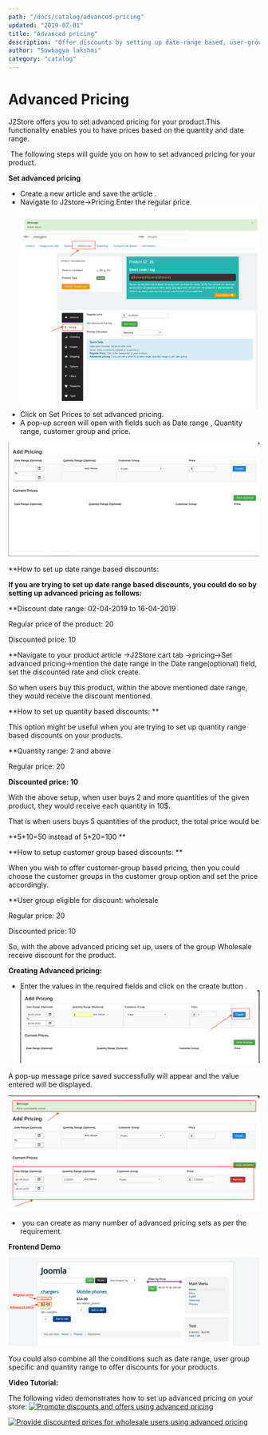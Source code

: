 ```yaml
---
path: "/docs/catalog/advanced-pricing"
updated: "2019-07-01"
title: "Advanced pricing"
description: "Offer discounts by setting up date-range based, user-group based, quantity-range based tiered pricing at your products level."
author: "Sowbagya lakshmi"
category: "catalog"
---
```

# Advanced Pricing
J2Store offers you to set advanced pricing for your product.This functionality enables you to have prices based on the quantity and date range.

 The following steps will guide you on how to set advanced pricing for your product.

**Set advanced pricing**

- Create a new article and save the article .
- Navigate to J2store->Pricing.Enter the regular price.
![Pricing tab](https://raw.githubusercontent.com/j2store/doc-images/master//catalog/advanced-pricing/adv-pricing-pricing-tab.png)
- Click on Set Prices to set advanced pricing.
- A pop-up screen will open with fields such as Date range , Quantity range, customer group and price.

![set pricing](https://raw.githubusercontent.com/j2store/doc-images/master//catalog/advanced-pricing/adv-pricing-set-pricing.png)

**How to set up date range based discounts:

**If you are trying to set up date range based discounts, you could do so by setting up advanced pricing as follows:**

**Discount date range: 02-04-2019 to 16-04-2019 

Regular price of the product: 20

Discounted price: 10

**Navigate to your product article ->J2Store cart tab ->pricing->Set advanced pricing->mention the date range in the Date range(optional) field, set the discounted rate and click create.

So when users buy this product, within the above mentioned date range, they would receive the discount mentioned. 

**How to set up quantity based discounts: **

This option might be useful when you are trying to set up quantity range based discounts on your products.

**Quantity range: 2 and above

Regular price: 20

**Discounted price: 10**

With the above setup, when user buys 2 and more quantities of the given product, they would receive each quantity in 10$.

That is when users buys 5 quantities of the product, the total price would be

**5\*10=50 instead of 5\*20=100 **

**How to setup customer group based discounts: **

When you wish to offer customer-group based pricing, then you could choose the customer groups in the customer group option and set the price accordingly.

**User group eligible for discount: wholesale

Regular price: 20

Discounted price: 10

So, with the above advanced pricing set up, users of the group Wholesale receive discount for the product.

**Creating Advanced pricing:**

- Enter the values in the required fields and click on the create button .
![Creating a tiered pricing](https://raw.githubusercontent.com/j2store/doc-images/master//catalog/advanced-pricing/adv-pricing-create-new.png)

A pop-up message price saved successfully will appear and the value entered will be displayed.

![success message](https://raw.githubusercontent.com/j2store/doc-images/master//catalog/advanced-pricing/adv-pricing-success.png)

-  you can create as many number of advanced pricing sets as per the requirement.

**Frontend Demo**

![Frontend view](https://raw.githubusercontent.com/j2store/doc-images/master//catalog/advanced-pricing/adv-pricing-frontend.png)



You could also combine all the conditions such as date range, user group specific and quantity range to offer discounts for your products.

**Video Tutorial:**

The following video demonstrates how to set up advanced pricing on your store:
[![Promote discounts and offers using advanced pricing](https://img.youtube.com/vi/51J1UkeRu3Y/0.jpg)](https://youtu.be/t8HkDj-m1kA "Promote discounts and offers using advanced pricing")


[![Provide discounted prices for wholesale users using advanced pricing](https://img.youtube.com/vi/51J1UkeRu3Y/0.jpg)](https://youtu.be/ORMEaNKET8o "Provide discounted prices for wholesale users using advanced pricing")
